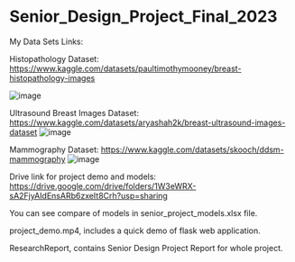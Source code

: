 # Senior_Design_Project_Final_2023

My Data Sets Links:

Histopathology Dataset: https://www.kaggle.com/datasets/paultimothymooney/breast-histopathology-images

![image](https://github.com/yasemindk/Senior_Design_Project_Final_2023/assets/87904147/3962a09e-f6d6-44c7-98c1-1a1fc609c058)

Ultrasound Breast Images Dataset: https://www.kaggle.com/datasets/aryashah2k/breast-ultrasound-images-dataset
![image](https://github.com/yasemindk/Senior_Design_Project_Final_2023/assets/87904147/eb94d91d-244b-46c5-9616-1e7651897337)


Mammography Dataset: https://www.kaggle.com/datasets/skooch/ddsm-mammography
![image](https://github.com/yasemindk/Senior_Design_Project_Final_2023/assets/87904147/a4d4cf05-d839-4919-be3d-d00e0a3d203b)

Drive link for project demo and models: https://drive.google.com/drive/folders/1W3eWRX-sA2FjyAIdEnsARb6zxeIt8Crh?usp=sharing

You can see compare of models in senior_project_models.xlsx file.

project_demo.mp4, includes a quick demo of flask web application.

ResearchReport, contains Senior Design Project Report for whole project.
